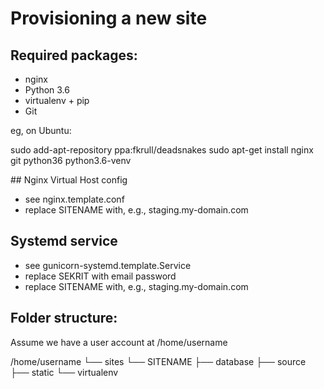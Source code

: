 Provisioning a new site
=======================

## Required packages:

* nginx
* Python 3.6
* virtualenv + pip
* Git

eg, on Ubuntu:

  sudo add-apt-repository ppa:fkrull/deadsnakes
  sudo apt-get install nginx git python36 python3.6-venv

## Nginx Virtual Host config

* see nginx.template.conf
* replace SITENAME with, e.g., staging.my-domain.com

## Systemd service

* see gunicorn-systemd.template.Service
* replace SEKRIT with email password
* replace SITENAME with, e.g., staging.my-domain.com

## Folder structure:
Assume we have a user account at /home/username

/home/username
└── sites
        └── SITENAME
             ├── database
             ├── source
             ├── static
             └── virtualenv
